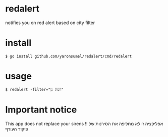 # redalert
notifies you on red alert based on city filter

# install

`$ go install github.com/yaronsumel/redalert/cmd/redalert`

# usage

`$ redalert -filter="רמת גן"`

# Important notice

This app does not replace your sirens !! 
אפליקציה זו לא מחליפה את הסירנות של פיקוד העורף
